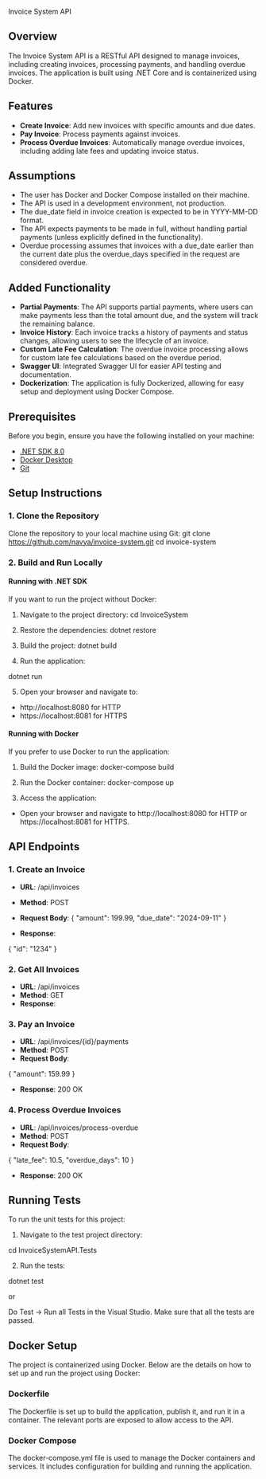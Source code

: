 ﻿Invoice System API

## Overview

The Invoice System API is a RESTful API designed to manage invoices, including creating invoices, processing payments, and handling overdue invoices. The application is built using .NET Core and is containerized using Docker.

## Features

- **Create Invoice**: Add new invoices with specific amounts and due dates.
- **Pay Invoice**: Process payments against invoices.
- **Process Overdue Invoices**: Automatically manage overdue invoices, including adding late fees and updating invoice status.

## Assumptions

- The user has Docker and Docker Compose installed on their machine.
- The API is used in a development environment, not production.
- The due_date field in invoice creation is expected to be in YYYY-MM-DD format.
- The API expects payments to be made in full, without handling partial payments (unless explicitly defined in the functionality).
- Overdue processing assumes that invoices with a due_date earlier than the current date plus the overdue_days specified in the request are considered overdue.

## Added Functionality

- **Partial Payments**: The API supports partial payments, where users can make payments less than the total amount due, and the system will track the remaining balance.
- **Invoice History**: Each invoice tracks a history of payments and status changes, allowing users to see the lifecycle of an invoice.
- **Custom Late Fee Calculation**: The overdue invoice processing allows for custom late fee calculations based on the overdue period.
- **Swagger UI**: Integrated Swagger UI for easier API testing and documentation.
- **Dockerization**: The application is fully Dockerized, allowing for easy setup and deployment using Docker Compose.

## Prerequisites

Before you begin, ensure you have the following installed on your machine:

- [.NET SDK 8.0](https://dotnet.microsoft.com/download/dotnet/8.0)
- [Docker Desktop](https://www.docker.com/products/docker-desktop)
- [Git](https://git-scm.com/)

## Setup Instructions

### 1. Clone the Repository

Clone the repository to your local machine using Git:
git clone https://github.com/navya/invoice-system.git
cd invoice-system
### 2. Build and Run Locally

#### Running with .NET SDK

If you want to run the project without Docker:

1. Navigate to the project directory:
cd InvoiceSystem
2. Restore the dependencies:
dotnet restore

3. Build the project:
dotnet build

4. Run the application:

dotnet run

5. Open your browser and navigate to:

- http://localhost:8080 for HTTP
- https://localhost:8081 for HTTPS

#### Running with Docker

If you prefer to use Docker to run the application:

1. Build the Docker image:
docker-compose build

2. Run the Docker container:
docker-compose up

3. Access the application:

- Open your browser and navigate to http://localhost:8080 for HTTP or https://localhost:8081 for HTTPS.

## API Endpoints

### 1. Create an Invoice

- **URL**: /api/invoices
- **Method**: POST
- **Request Body**:
{
"amount": 199.99,
"due_date": "2024-09-11"
}

- **Response**:

{
"id": "1234"
}

### 2. Get All Invoices

- **URL**: /api/invoices
- **Method**: GET
- **Response**:

### 3. Pay an Invoice

- **URL**: /api/invoices/{id}/payments
- **Method**: POST
- **Request Body**:

{
"amount": 159.99
}


- **Response**: 200 OK

### 4. Process Overdue Invoices

- **URL**: /api/invoices/process-overdue
- **Method**: POST
- **Request Body**:

{
"late_fee": 10.5,
"overdue_days": 10
}
- **Response**: 200 OK

## Running Tests

To run the unit tests for this project:

1. Navigate to the test project directory:

cd InvoiceSystemAPI.Tests

2. Run the tests:

dotnet test

or

Do Test -> Run all Tests in the Visual Studio.
Make sure that all the tests are passed.


## Docker Setup

The project is containerized using Docker. Below are the details on how to set up and run the project using Docker:

### Dockerfile

The Dockerfile is set up to build the application, publish it, and run it in a container. The relevant ports are exposed to allow access to the API.

### Docker Compose

The docker-compose.yml file is used to manage the Docker containers and services. It includes configuration for building and running the application.

